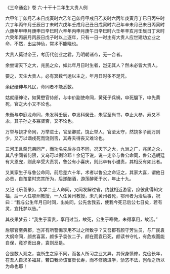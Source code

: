 《三命通会》卷 六·十干十二年生大贵人例

六甲年丁卯月乙未日戊寅时六乙年己卯月甲戌日乙亥时六丙年庚寅月丁巳日丙午时六丁年丙午月壬辰日丁未时六戊年壬戌月己丑日戊寅时六己年辛未月己未日丙寅时六庚年甲申月庚申日辛巳时六辛年丙申月庚午日辛巳时六壬年辛亥月壬辰日丁未时六癸年丙辰月丙辰日戊子时以上逐年，只有一日一时主有大贵人应世建功立业之命，不然，出尘神仙，常术不能晓也。

大贵人莫过帝王，考历代创业之君，乃明朝诸帝，无一合者。

余尝谓天下之大，兆民之众，如此年月日时生者，岂无其人？然未必皆大贵人。

要之，天生大贵人，必有冥数气运以主之，年月日时多不足凭。

余纪缙绅与凡民，命同者不能悉数。

姑就缙绅论，如黄懋官侍郎，与申价副使命同，黄死子兵祸，申死牖下，申先黄死，官之大小又不论也。

朱衡与李庭龙命同，朱发科壬辰，李发科癸丑，朱官至尚书，李止大参，寿又不永，其子孙之多寡贤否，又不论也。

万举与饶才命同，万举进士，官至卿贰，饶止举人，官至太守，然饶多子而万则少，又万以谪戌死而饶则否，其寿夭得丧又难论也。

三河王且斋兄弟同产，而功名先后亦自不同，况天下之大，九洲之广，兆民之众，其八字同者何限，又乌可以例论耶！余记下说，说一走卒与鲁公命同，鲁公遇朝廷有大恩宠，则此卒受大责罚，鲁公有小喜庆，则此卒有小谴责，其相反有如此者。

又某家生子与鲁公命同，前后差六十年，术者以鲁公之命证之，其家大喜，谓他日必贵，自孩童时恣其所为，后遂酗酒，游荡醉死于水，年止十九。

又记《乐善录》，太学二士人命同，又同发解过省，约就相近游宦，庶彼此得知灾福，后一人任鄂州教授，一人任黄州教授，未几黄州者死，鄂州者为治后事，祝曰：“我与公生年月日时同，出处同，公先舍我去，使我今死已后公七日矣，若有灵，宜托梦以告。”

其夜果梦云：“我生于富贵，享用过当，故死，公生于寒微，未得享用，故活。”

后鄂官至典郡，岂非有所警惕享用不过之所致乎？又吾郡有颜守芳生员，与厂民袁大纲命同，颜贫喜富，颜多子袁仅二子，颜在而袁已死，颜读书守礼，有危疾而能自保，竟岁贡出身，袁则反是。

合是数人观之，岂所生之家不同，而各人所习之业又异，其保身慎修，克俭长年，在吾人自求多福耳，若曰我命该富贵长寿，而不修德进学，骄恣不法，岂命之所以为命也耶！


